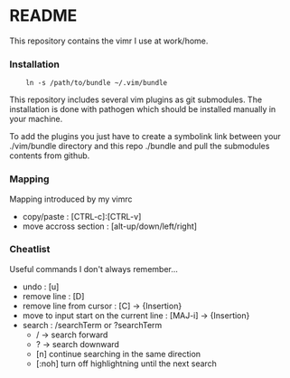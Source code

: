 # README

This repository contains the vimr I use at work/home.

### Installation

```
    ln -s /path/to/bundle ~/.vim/bundle
```

This repository includes several vim plugins as git submodules.
The installation is done with pathogen which should be installed 
manually in your machine.

To add the plugins you just have to create a symbolink link between
your ./vim/bundle directory and this repo ./bundle and pull the submodules
contents from github.

### Mapping
Mapping introduced by my vimrc
- copy/paste : [CTRL-c]:[CTRL-v]
- move accross section : [alt-up/down/left/right]


### Cheatlist
Useful commands I don't always remember...

- undo : [u]
- remove line : [D]
- remove line from cursor : [C] -> {Insertion}
- move to input start on the current line : [MAJ-i] -> {Insertion}
- search : /searchTerm or ?searchTerm
    - / -> search forward
    - ? -> search downward
    - [n] continue searching in the same direction
    - [:noh] turn off highlightning until the next search 

